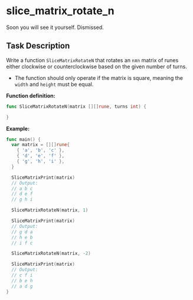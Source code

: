 # slice_matrix_rotate_n

<p data-story-username="lascar123">Soon you will see it yourself. Dismissed.</p>

## Task Description

Write a function `SliceMatrixRotateN` that rotates an `n`x`n` matrix of runes either clockwise or counterclockwise based on the given number of turns.

- The function should only operate if the matrix is square, meaning the `width` and `height` must be equal.

**Function definition:**

```go
func SliceMatrixRotateN(matrix [][]rune, turns int) {

}
```

**Example:**

```go
func main() {
  var matrix = [][]rune{
    { 'a', 'b', 'c' },
    { 'd', 'e', 'f' },
    { 'g', 'h', 'i' },
  }

  SliceMatrixPrint(matrix)
  // Output:
  // a b c
  // d e f
  // g h i

  SliceMatrixRotateN(matrix, 1)

  SliceMatrixPrint(matrix)
  // Output:
  // g d a
  // h e b
  // i f c

  SliceMatrixRotateN(matrix, -2)

  SliceMatrixPrint(matrix)
  // Output:
  // c f i
  // b e h
  // a d g
}
```
